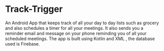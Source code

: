 # Track-Trigger
An Android App that keeps track of all your day to day lists such as grocery and also schedules a timer for all your meetings. It also sends you a reminder email and message on your phone reminding you of all your scheduled meetings. The app is built using Kotlin and XML , the database used is Firebase.
